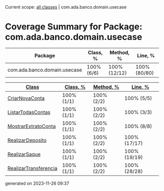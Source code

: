 Current scope: [all classes](../index_SORT_BY_BLOCK.md) | com.ada.banco.domain.usecase

Coverage Summary for Package: com.ada.banco.domain.usecase
==========================================================

| Package | Class, % | Method, % | Line, % |
| --- | --- | --- | --- |
| com.ada.banco.domain.usecase | 100% (6/6) | 100% (12/12) | 100% (80/80) |

  
  

| [Class](index.md) | [Class, %](index_SORT_BY_CLASS.md) | [Method, %](index_SORT_BY_METHOD.md) | [Line, %](index_SORT_BY_LINE.md) |
| --- | --- | --- | --- |
| [CriarNovaConta](sources/source-1.md) | 100% (1/1) | 100% (2/2) | 100% (5/5) |
| [ListarTodasContas](sources/source-2.md) | 100% (1/1) | 100% (2/2) | 100% (3/3) |
| [MostrarExtratoConta](sources/source-3.md) | 100% (1/1) | 100% (2/2) | 100% (8/8) |
| [RealizarDeposito](sources/source-4.md) | 100% (1/1) | 100% (2/2) | 100% (17/17) |
| [RealizarSaque](sources/source-5.md) | 100% (1/1) | 100% (2/2) | 100% (19/19) |
| [RealizarTransferencia](sources/source-6.md) | 100% (1/1) | 100% (2/2) | 100% (28/28) |


generated on 2023-11-26 09:37